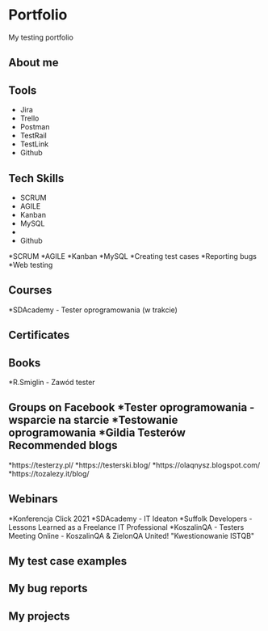 # Portfolio
My testing portfolio

<h2>About me</h2>

<h2>Tools</h2>
  <ul>
<li>Jira</li>
<li>Trello</li>
<li>Postman</li>
<li>TestRail</li>
<li>TestLink</li>
<li>Github</li>
</ul> 

<h2>Tech Skills</h2>
 <ul>
<li>SCRUM</li>
<li>AGILE</li>
<li>Kanban</li>
<li>MySQL</li>
<li></li>
<li>Github</li>
</ul> 
*SCRUM
*AGILE
*Kanban
*MySQL
*Creating test cases
*Reporting bugs
*Web testing

<h2>Courses</h2>
*SDAcademy - Tester oprogramowania (w trakcie)
<h2>Certificates</h2>
<h2>Books</h2>
*R.Smiglin - Zawód tester
<h2>Groups on Facebook
*Tester oprogramowania - wsparcie na starcie
*Testowanie oprogramowania
*Gildia Testerów
Recommended blogs</h2>
*https://testerzy.pl/
*https://testerski.blog/
*https://olaqnysz.blogspot.com/
*https://tozalezy.it/blog/
<h2>Webinars</h2>
*Konferencja Click 2021
*SDAcademy - IT Ideaton
*Suffolk Developers - Lessons Learned as a Freelance IT Professional
*KoszalinQA - Testers Meeting Online - KoszalinQA & ZielonQA United! "Kwestionowanie ISTQB"
<h2>My test case examples</h2>
<h2>My bug reports</h2>
<h2>My projects</h2>
